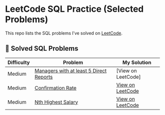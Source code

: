 # LeetCode SQL Practice (Selected Problems)

This repo lists the SQL problems I’ve solved on [LeetCode](https://leetcode.com/).

## 🔗 Solved SQL Problems

| Difficulty | Problem                                | My Solution |
|------------|-----------------------------------------|-------------|
| Medium       | [Managers with at least 5 Direct Reports](https://leetcode.com/problems/managers-with-at-least-5-direct-reports/)             | [View on LeetCode]|
| Medium       | [Confirmation Rate](https://leetcode.com/problems/confirmation-rate/](https://leetcode.com/problems/confirmation-rate/)(https://leetcode.com/jonathanhermansen/submissions/detail/12345679/))       | [View on LeetCode]((https://leetcode.com/problems/confirmation-rate/)) |
| Medium     | [Nth Highest Salary](https://leetcode.com/problems/nth-highest-salary/)             | [View on LeetCode](https://leetcode.com/jonathanhermansen/submissions/detail/12345680/) |
